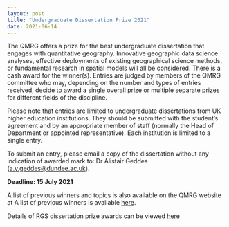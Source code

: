 ```yaml
---
layout: post
title: "Undergraduate Dissertation Prize 2021"
date: 2021-06-14
---
```


The QMRG offers a prize for the best undergraduate dissertation that engages with quantitative geography. Innovative geographic data science analyses, effective deployments of existing geographical science methods, or fundamental research in spatial models will all be considered.  There is a cash award for the winner(s). Entries are judged by members of the QMRG committee who may, depending on the number and types of entries received, decide to award a single overall prize or multiple separate prizes for different fields of the discipline.
 
Please note that entries are limited to undergraduate dissertations from UK higher education institutions. They should be submitted with the student’s agreement and by an appropriate member of staff (normally the Head of Department or appointed representative).  Each institution is limited to a single entry.
 
To submit an entry, please email a copy of the dissertation without any indication of awarded mark to: Dr Alistair Geddes (a.y.geddes@dundee.ac.uk).
 
**Deadline: 15 July 2021**

A list of previous winners and topics is also available on the QMRG website at A list of previous winners is available [here](https://qmrg.github.io/prizes).

Details of RGS dissertation prize awards can be viewed [here](https://www.rgs.org/research/research-groups/research-groups-dissertation-prizes/#)
